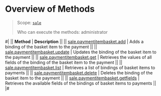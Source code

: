 # Overview of Methods

> Scope: [`sale`](../../scopes/permissions.md)
>
> Who can execute the methods: administrator

#|
|| **Method** | **Description** ||
|| [sale.paymentitembasket.add](./sale-payment-item-basket-add.md) | Adds a binding of the basket item to the payment ||
|| [sale.paymentitembasket.update](./sale-payment-item-basket-update.md) | Updates the binding of the basket item to the payment ||
|| [sale.paymentitembasket.get](./sale-payment-item-basket-get.md) | Retrieves the values of all fields of the binding of the basket item to the payment ||
|| [sale.paymentitembasket.list](./sale-payment-item-basket-list.md) | Retrieves a list of bindings of basket items to payments ||
|| [sale.paymentitembasket.delete](./sale-payment-item-basket-delete.md) | Deletes the binding of the basket item to the payment ||
|| [sale.paymentitembasket.getfields](./sale-payment-item-basket-get-fields.md) | Retrieves the available fields of the bindings of basket items to payments ||
|#